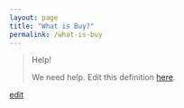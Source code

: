 ```yaml
---
layout: page
title: "What is Buy?"
permalink: /what-is-buy
---
```


> Help! 
> 
> We need help. Edit this definition <a href="https://github.com/and-digital/tech-definitions/blog/master/definitions/commercials/buy.md">here</a>.

<p class="edit-term"><a href="https://github.com/and-digital/tech-definitions/blog/master/definitions/commercials/buy.md">edit</a></p>
